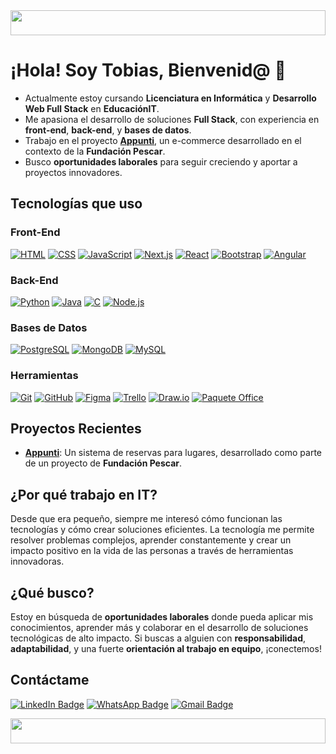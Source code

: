 <img src="https://i.pinimg.com/originals/49/e7/6e/49e76e0596857673c5c80c85b84394c1.gif" height=40px width=100% style="margin: 0; padding:0;" />

<h1>¡Hola! Soy Tobias, Bienvenid@ 👋</h1>

- Actualmente estoy cursando **Licenciatura en Informática** y **Desarrollo Web Full Stack** en **EducaciónIT**.
- Me apasiona el desarrollo de soluciones **Full Stack**, con experiencia en **front-end**, **back-end**, y **bases de datos**.
- Trabajo en el proyecto **[Appunti](https://github.com/antonellapultrone/Appunti)**, un e-commerce desarrollado en el contexto de la **Fundación Pescar**.
- Busco **oportunidades laborales** para seguir creciendo y aportar a proyectos innovadores.

## Tecnologías que uso

### Front-End
<a href="#"><img alt="HTML" src="https://img.shields.io/badge/HTML-E34F26.svg?logo=html5&logoColor=white"></a>
<a href="#"><img alt="CSS" src="https://img.shields.io/badge/CSS-1572B6.svg?logo=css3&logoColor=white"></a>
<a href="#"><img alt="JavaScript" src="https://img.shields.io/badge/JavaScript-F7DF1E.svg?logo=javascript&logoColor=black"></a>
<a href="#"><img alt="Next.js" src="https://img.shields.io/badge/Next.js-000000.svg?logo=nextdotjs&logoColor=white"></a>
<a href="#"><img alt="React" src="https://img.shields.io/badge/React-61DAFB.svg?logo=react&logoColor=black"></a>
<a href="#"><img alt="Bootstrap" src="https://img.shields.io/badge/Bootstrap-7952B3?logo=bootstrap&logoColor=fff&style=flat"></a>
<a href="#"><img alt="Angular" src="https://img.shields.io/badge/Angular-E23237?logo=angular&logoColor=white"></a>

### Back-End
<a href="#"><img alt="Python" src="https://img.shields.io/badge/Python-3776AB?logo=python&logoColor=white"></a>
<a href="#"><img alt="Java" src="https://custom-icon-badges.demolab.com/badge/Java-007396.svg?logo=java&logoColor=white"></a>
<a href="#"><img alt="C" src="https://img.shields.io/badge/C-00599C.svg?logo=c&logoColor=white"></a>
<a href="#"><img alt="Node.js" src="https://img.shields.io/badge/Node.js-43853D.svg?logo=node.js&logoColor=white"></a>

### Bases de Datos
<a href="#"><img alt="PostgreSQL" src="https://img.shields.io/badge/PostgreSQL-316192.svg?logo=postgresql&logoColor=white"></a>
<a href="#"><img alt="MongoDB" src="https://img.shields.io/badge/MongoDB-4ea94b.svg?logo=mongodb&logoColor=white"></a>
<a href="#"><img alt="MySQL" src="https://img.shields.io/badge/MySQL-4479A1?logo=mysql&logoColor=white"></a>

### Herramientas
<a href="#"><img alt="Git" src="https://img.shields.io/badge/Git-F05033.svg?logo=git&logoColor=white"></a>
<a href="#"><img alt="GitHub" src="https://img.shields.io/badge/GitHub-181717?logo=github&logoColor=white"></a>
<a href="#"><img alt="Figma" src="https://img.shields.io/badge/Figma-F24E1E?logo=figma&logoColor=white"></a>
<a href="#"><img alt="Trello" src="https://img.shields.io/badge/Trello-0052CC?logo=trello&logoColor=white"></a>
<a href="#"><img alt="Draw.io" src="https://img.shields.io/badge/Draw.io-003B57?logo=draw.io&logoColor=white"></a>
<a href="#"><img alt="Paquete Office" src="https://img.shields.io/badge/Microsoft%20Office-D83B01?logo=microsoft-office&logoColor=white"></a>

## Proyectos Recientes

- **[Appunti](https://github.com/antonellapultrone/Appunti)**: Un sistema de reservas para lugares, desarrollado como parte de un proyecto de **Fundación Pescar**.
  
## ¿Por qué trabajo en IT?

Desde que era pequeño, siempre me interesó cómo funcionan las tecnologías y cómo crear soluciones eficientes. La tecnología me permite resolver problemas complejos, aprender constantemente y crear un impacto positivo en la vida de las personas a través de herramientas innovadoras.

## ¿Qué busco?

Estoy en búsqueda de **oportunidades laborales** donde pueda aplicar mis conocimientos, aprender más y colaborar en el desarrollo de soluciones tecnológicas de alto impacto. Si buscas a alguien con **responsabilidad**, **adaptabilidad**, y una fuerte **orientación al trabajo en equipo**, ¡conectemos!

## Contáctame

[![LinkedIn Badge](https://img.shields.io/badge/-LinkedIn-0075b5?style=for-the-badge&logo=Linkedin&logoWidth=20)](https://www.linkedin.com/in/tobifernandez/)
[![WhatsApp Badge](https://img.shields.io/badge/WhatsApp-25D366?style=for-the-badge&logo=whatsapp&logoColor=white)](https://api.whatsapp.com/send/?phone=541125021429&text&app_absent=0)
[![Gmail Badge](https://img.shields.io/badge/Gmail-D14836?style=for-the-badge&logo=gmail&logoColor=white)](mailto:tobias4385@gmail.com)

<img src="https://i.pinimg.com/originals/49/e7/6e/49e76e0596857673c5c80c85b84394c1.gif" height=40px width=100% style="margin: 0; padding:0;" />


<!--
**saibot04/saibot04** is a ✨ _special_ ✨ repository because its `README.md` (this file) appears on your GitHub profile.

Here are some ideas to get you started:

- 🔭 I’m currently working on ...
- 🌱 I’m currently learning ...
- 👯 I’m looking to collaborate on ...
- 🤔 I’m looking for help with ...
- 💬 Ask me about ...
- 📫 How to reach me: ...
- 😄 Pronouns: ...
- ⚡ Fun fact: ...
-->
